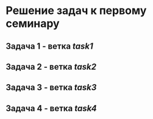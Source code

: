# Решение задач к первому семинару
## Задача 1  - ветка *task1*
## Задача 2  - ветка *task2*
## Задача 3  - ветка *task3*
## Задача 4  - ветка *task4*
